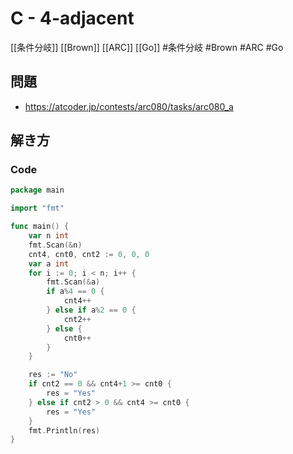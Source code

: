 # C - 4-adjacent
[[条件分岐]] [[Brown]] [[ARC]] [[Go]]
#条件分岐 #Brown #ARC #Go 

## 問題
- https://atcoder.jp/contests/arc080/tasks/arc080_a

## 解き方
### Code
```go
package main

import "fmt"

func main() {
	var n int
	fmt.Scan(&n)
	cnt4, cnt0, cnt2 := 0, 0, 0
	var a int
	for i := 0; i < n; i++ {
		fmt.Scan(&a)
		if a%4 == 0 {
			cnt4++
		} else if a%2 == 0 {
			cnt2++
		} else {
			cnt0++
		}
	}

	res := "No"
	if cnt2 == 0 && cnt4+1 >= cnt0 {
		res = "Yes"
	} else if cnt2 > 0 && cnt4 >= cnt0 {
		res = "Yes"
	}
	fmt.Println(res)
}
```
